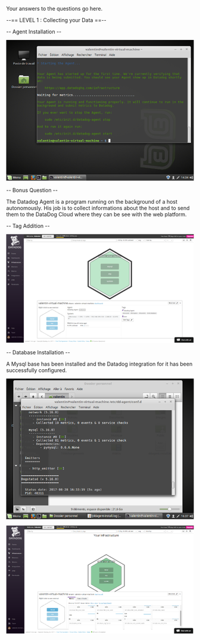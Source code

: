 Your answers to the questions go here.


--== LEVEL 1 : Collecting your Data ==--

-- Agent Installation --

![Agent Install](./screenshots/Install-Agent.png)



-- Bonus Question --

The Datadog Agent is a program running on the background of a host autonomously.
His job is to collect informations about the host and to send them to the DataDog Cloud where they can be see with the web platform.


-- Tag Addition --

![New Tag](./screenshots/Tags.png)



-- Database Installation --

A Mysql base has been installed and the Datadog integration for it has been successfully configured.

![MySQL Integration](./screenshots/Mysql-Integrate.png)

![MySQL Metrics](./screenshots/Mysql-Metrics.png)
















